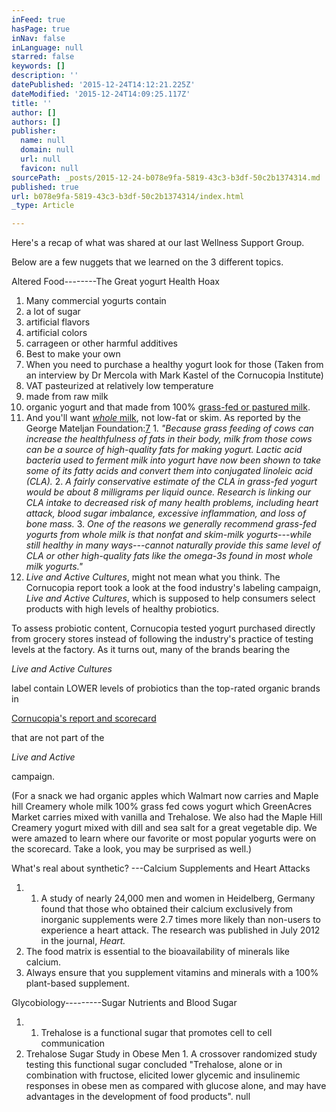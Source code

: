 ```yaml
---
inFeed: true
hasPage: true
inNav: false
inLanguage: null
starred: false
keywords: []
description: ''
datePublished: '2015-12-24T14:12:21.225Z'
dateModified: '2015-12-24T14:09:25.117Z'
title: ''
author: []
authors: []
publisher:
  name: null
  domain: null
  url: null
  favicon: null
sourcePath: _posts/2015-12-24-b078e9fa-5819-43c3-b3df-50c2b1374314.md
published: true
url: b078e9fa-5819-43c3-b3df-50c2b1374314/index.html
_type: Article

---
```

Here's a recap of what was shared at our last Wellness Support Group.

Below are a few nuggets that we learned on the 3 different topics.

Altered Food--------The Great yogurt Health Hoax

1. Many commercial yogurts contain
  1. a lot of sugar
  2. artificial flavors
  3. artificial colors
  4. carrageen or other harmful additives 
2. Best to make your own
3. When you need to purchase a healthy yogurt look for those (Taken from an interview by Dr Mercola with Mark Kastel of the Cornucopia Institute)
  1. VAT pasteurized at relatively low temperature
  2. made from raw milk
  3. organic yogurt and that made from 100% [grass-fed or pastured milk][0].
  4. And you'll want [_whole_ milk][1], not low-fat or skim. As reported by the George Mateljan Foundation:[7][2]
    1. _"Because grass feeding of cows can increase the healthfulness of fats in their body, milk from those cows can be a source of high-quality fats for making yogurt. Lactic acid bacteria used to ferment milk into yogurt have now been shown to take some of its fatty acids and convert them into conjugated linoleic acid (CLA)._
    2. _A fairly conservative estimate of the CLA in grass-fed yogurt would be about 8 milligrams per liquid ounce. Research is linking our CLA intake to decreased risk of many health problems, including heart attack, blood sugar imbalance, excessive inflammation, and loss of bone mass._
    3. _One of the reasons we generally recommend grass-fed yogurts from whole milk is that nonfat and skim-milk yogurts---while still healthy in many ways---cannot naturally provide this same level of CLA or other high-quality fats like the omega-3s found in most whole milk yogurts."_
  5. _Live and Active Cultures_,  might not mean what you think. The Cornucopia report took a look at the food industry's labeling campaign, _Live and Active Cultures_, which is supposed to help consumers select products with high levels of healthy probiotics.

To assess probiotic content, Cornucopia tested yogurt purchased directly from grocery stores instead of following the industry's practice of testing levels at the factory. As it turns out, many of the brands bearing the 

_Live and Active Cultures_

label contain LOWER levels of probiotics than the top-rated organic brands in 

[Cornucopia's report and scorecard][3]

that are not part of the 

_Live and Active_

campaign.

(For a snack we had organic apples which Walmart now carries and Maple hill Creamery whole milk 100% grass fed cows yogurt which GreenAcres Market carries mixed with vanilla and Trehalose. We also had the Maple Hill Creamery yogurt mixed with dill and sea salt for a great vegetable dip. We were amazed to learn where our favorite or most popular yogurts were on the scorecard. Take a look, you may be surprised as well.)

What's real about synthetic?  ---Calcium Supplements and Heart Attacks

1.   1. A study of nearly 24,000 men and women in Heidelberg, Germany found that those who obtained their calcium exclusively from inorganic supplements were 2.7 times more likely than non-users to experience a heart attack. The research was published in July 2012 in the journal, _Heart._
  2. The food matrix is essential to the bioavailability of minerals like calcium.
  3. Always ensure that you supplement vitamins and minerals with a 100% plant-based supplement.

Glycobiology---------Sugar Nutrients and Blood Sugar

1.   1. Trehalose is a functional sugar that promotes cell to cell communication
  2. Trehalose Sugar Study in Obese Men
    1. A crossover randomized study testing this functional sugar concluded  "Trehalose, alone or in combination with fructose, elicited lower glycemic and insulinemic responses in obese men as compared with glucose alone, and may have advantages in the development of food products".
null

[0]: http://articles.mercola.com/sites/articles/archive/2014/05/21/grass-fed-beef-dairy.aspx
[1]: http://articles.mercola.com/sites/articles/archive/2014/09/29/full-fat-dairy-products.aspx
[2]: http://articles.mercola.com/sites/articles/archive/2015/05/20/healthy-yogurt.aspx#_edn7
[3]: http://www.cornucopia.org/yogurt/